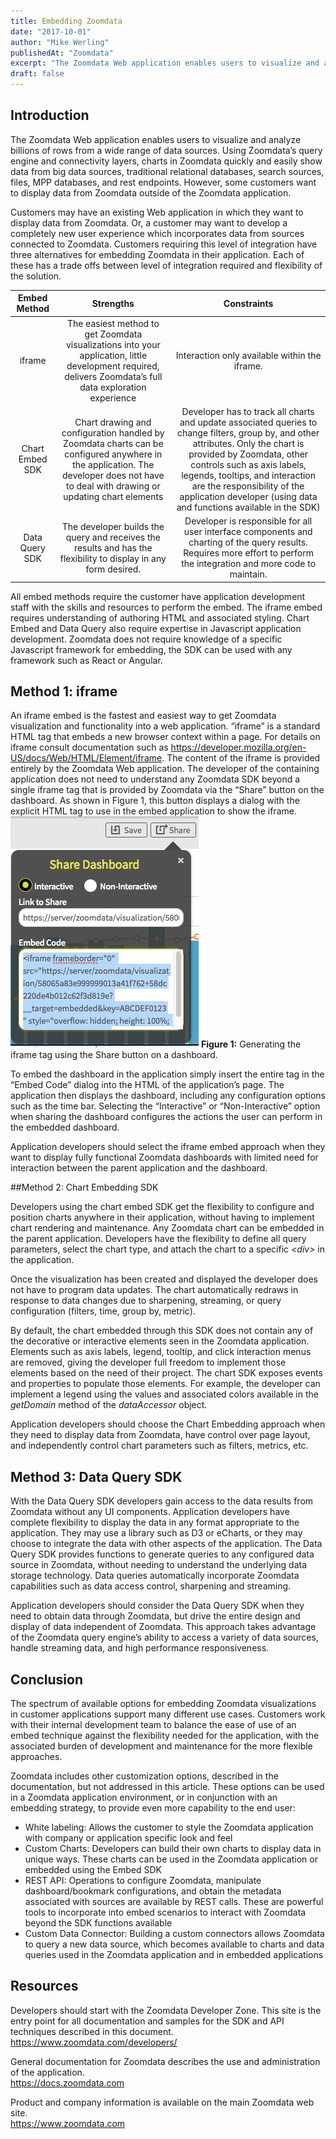 ```yaml
---
title: Embedding Zoomdata
date: "2017-10-01"
author: "Mike Werling"
publishedAt: "Zoomdata"
excerpt: "The Zoomdata Web application enables users to visualize and analyze billions of rows from a wide range of data sources..."
draft: false
---
```


## Introduction

The Zoomdata Web application enables users to visualize and analyze billions of rows from a wide range of data sources.
Using Zoomdata’s query engine and connectivity layers, charts in Zoomdata quickly and easily show data from big data sources, traditional
relational databases, search sources, files, MPP databases, and rest endpoints.  However, some customers want to display data from Zoomdata
outside of the Zoomdata application.

Customers may have an existing Web application in which they want to display data from Zoomdata.  Or, a customer may want to develop a
completely new user experience which incorporates data from sources connected to Zoomdata.  Customers requiring this level of integration
have three alternatives for embedding Zoomdata in their application.  Each of these has a trade offs between level of integration required
and flexibility of the solution.

| Embed Method | Strengths | Constraints |
|:---------------:|:-------------------------------------------------------------------------------------------------------------------------------------------------------------------------------------:|:-------------------------------------------------------------------------------------------------------------------------------------------------------------------------------------------------------------------------------------------------------------------------------------------------------------------------------------:|
| iframe | The easiest method to get Zoomdata visualizations into your application, little development required, delivers Zoomdata’s full data exploration experience | Interaction only available within the iframe. |
| Chart Embed SDK | Chart drawing and configuration handled by Zoomdata charts can be configured anywhere in the application. The developer does not have to deal with drawing or updating chart elements | Developer has to track all charts and update associated queries to change filters, group by, and other attributes. Only the chart is provided by Zoomdata, other controls such as axis labels, legends, tooltips, and interaction are the responsibility of the application developer (using data and functions available in the SDK) |
| Data Query SDK | The developer builds the query and receives the results and has the flexibility to display in any form desired. | Developer is responsible for all user interface components and charting of the query results. Requires more effort to perform the integration and more code to maintain. |

All embed methods require the customer have application development staff with the skills and resources to perform the embed.
The iframe embed requires understanding of authoring HTML and associated styling.  Chart Embed and Data Query also require expertise in
Javascript application development. Zoomdata does not require knowledge of a specific Javascript framework for embedding, the SDK can be
used with any framework such as React or Angular.

## Method 1: iframe
An iframe embed is the fastest and easiest way to get Zoomdata visualization and functionality into a web application.  “iframe” is a
standard HTML tag that embeds a new browser context within a page.  For details on iframe consult documentation such as
https://developer.mozilla.org/en-US/docs/Web/HTML/Element/iframe. The content of the iframe is provided entirely by the Zoomdata Web
application. The developer of the containing application does not need to understand any Zoomdata SDK beyond a single iframe tag that is
provided by Zoomdata via the “Share” button on the dashboard.  As shown in Figure 1, this button displays a dialog with the explicit HTML
tag to use in the embed application to show the iframe.
![Share Dashboard](share-dashboard.png)
**Figure 1:** Generating the iframe tag using the Share button on a dashboard.


To embed the dashboard in the application simply insert the entire tag in the “Embed Code” dialog into the HTML of the application’s page.
The application then displays the dashboard, including any configuration options such as the time bar.  Selecting the “Interactive” or
“Non-Interactive” option when sharing the dashboard configures the actions the user can perform in the embedded dashboard.

Application developers should select the iframe embed approach when they want to display fully functional Zoomdata dashboards with
limited need for interaction between the parent application and the dashboard.

##Method 2: Chart Embedding SDK

Developers using the chart embed SDK get the flexibility to configure and position charts anywhere in their application, without having
to implement chart rendering and maintenance.  Any Zoomdata chart  can be embedded in the parent application. Developers have the
flexibility to define all query parameters, select the chart type, and attach the chart to a specific *\<div>* in the application.

Once the visualization has been created and displayed the developer does not have to program data updates. The chart automatically redraws
in response to data changes due to sharpening, streaming, or  query configuration (filters, time, group by, metric).

By default, the chart embedded through this SDK does not contain any of the decorative or interactive elements seen in the Zoomdata
application.  Elements such as axis labels, legend, tooltip, and click interaction menus are removed, giving the developer full freedom
to implement those elements based on the need of their project.  The chart SDK exposes events and properties to populate those elements.
For example, the developer can implement a legend using the values and associated colors available in the *getDomain* method of the
*dataAccessor* object.

Application developers should choose the Chart Embedding approach when they need to display data from Zoomdata, have control over page
layout, and independently control chart parameters such as filters, metrics, etc.

## Method 3: Data Query SDK

With the Data Query SDK developers gain access to the data results from Zoomdata without any UI components. Application developers have
complete flexibility to display the data in any format appropriate to the application. They may use a library such as D3 or eCharts, or
they may choose to integrate the data with other aspects of the application. The Data Query SDK provides functions to generate queries to
any configured data source in Zoomdata, without needing to understand the underlying data storage technology. Data queries automatically
incorporate Zoomdata capabilities such as data access control, sharpening and streaming.

Application developers should consider the Data Query SDK when they need to obtain data through Zoomdata, but drive the entire design and
display of data independent of Zoomdata.  This approach takes advantage of the Zoomdata query engine’s ability to access a variety of data sources, handle streaming data,
and high performance responsiveness.

## Conclusion

The spectrum of available options for embedding Zoomdata visualizations in customer applications support many different use cases.
Customers work with their internal development team to balance the ease of use of an embed technique against the flexibility needed for
the application, with the associated burden of development and maintenance for the more flexible approaches.

Zoomdata includes other customization options, described in the documentation, but not addressed in this article.
These options can be used in a Zoomdata application environment, or in conjunction with an embedding strategy, to provide even more
capability to the end user:
- White labeling: Allows the customer to style the Zoomdata application with company or application specific look and feel
- Custom Charts: Developers can build their own charts to display data in unique ways. These charts can be used in the Zoomdata
application or embedded using the Embed SDK
- REST API: Operations to configure Zoomdata, manipulate dashboard/bookmark configurations, and obtain the metadata associated with
sources are available by REST calls.  These are powerful tools to incorporate into embed scenarios to interact with Zoomdata beyond the SDK functions available
- Custom Data Connector: Building a custom connectors allows Zoomdata to query a new data source, which becomes available to charts and
data queries used in the Zoomdata application and in embedded applications

## Resources
Developers should start with the Zoomdata Developer Zone. This site is the entry point for all documentation and samples for the SDK
and API techniques described in this document. <br>
https://www.zoomdata.com/developers/

General documentation for Zoomdata describes the use and administration of the application. <br>
https://docs.zoomdata.com

Product and company information is available on the main Zoomdata web site. <br>
https://www.zoomdata.com